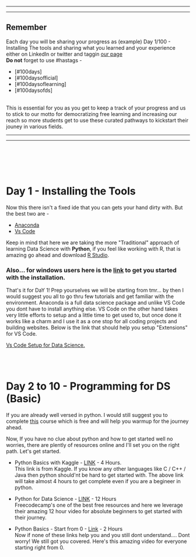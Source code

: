 <br>

___________
__________

## Remember
Each day you will be sharing your progress as  (example) Day 1/100 - Installing The tools and sharing what you learned and your experience either on LinkedIn or twitter and taggin [our page](https://www.linkedin.com/company/100daysofficial) <br>
**Do not** forget to use #hastags - 
- [#100days]
- [#100daysofficial]
- [#100daysoflearning]
- [#100daysofds] 

<br>
This is essential for you as you get to keep a track of your progress and us to stick to our motto for democratizing free learning and increasing our reach so more students get to use these curated pathways to kickstart their jouney in various fields. 

________
____________

<br>


<br>
<br>
<br>

# Day 1 - Installing the Tools

Now this there isn't a fixed ide that you can gets your hand dirty with. But the best two are - 
- [Anaconda](https://www.anaconda.com/products/individual) 
- [Vs Code](https://code.visualstudio.com/download)

Keep in mind that here we are taking the more "Traditional" approach of learning Data Science with **Python**, if you feel like working with R, that is amazing go ahead and download [R Studio](https://www.rstudio.com).

### Also... for windows users here is the [link](https://www.youtube.com/watch?v=AKVRkB0fot0) to get you started with the installation.


That's it for DaY 1! Prep yourselves we will be starting from tmr... by then I would suggest you all to go thru few tutorials and get familiar with the environment. Anaconda is a full data science package and unlike VS Code you dont have to install anything else. VS Code on the other hand takes very little efforts to setup and a little time to get used to, but once done it works like a charm and I use it as a one stop for all coding projects and building websites. Below is the link that should help you setup
"Extensions" for VS Code.

[Vs Code Setup for Data Science.](https://code.visualstudio.com/docs/python/data-science-tutorial)

<br>
<br>

# Day 2 to 10  - Programming for DS (Basic)

If you are already well versed in python. I would still suggest you to complete [this](https://www.kaggle.com/learn/python) course which is free and will help you warmup for the journey ahead. 

Now, If you have no clue about python and how to get started well no worries, there are plently of resources online and I'll  set you on the right path. Let's get started.

- Python Basics with Kaggle - [LINK](https://www.kaggle.com/learn/python) - 4 Hours.<br>
This link is from Kaggle. If you know any other languages like C / C++ / Java then python should'nt be hard to get started with. The above link will take almost 4 hours to get complete even if you are a begineer in python. 

- Python for Data Science - [LINK](https://www.youtube.com/watch?v=LHBE6Q9XlzI) - 12 Hours<br>
 Freecodecamp's one of the best free resources and here we leverage their amazing 12 hour video for absolute beginners to get started with their journey. 

- Python Basics - Start from 0 - [Link](https://www.youtube.com/watch?v=z2k9Jh3jDVU&list=PLWKjhJtqVAbkmRvnFmOd4KhDdlK1oIq23) - 2 Hours <br> 
 Now if none of these links help you and you still dont understand.... Dont worry! We still got you covered. Here's this amazing video for everyone starting right from 0.





